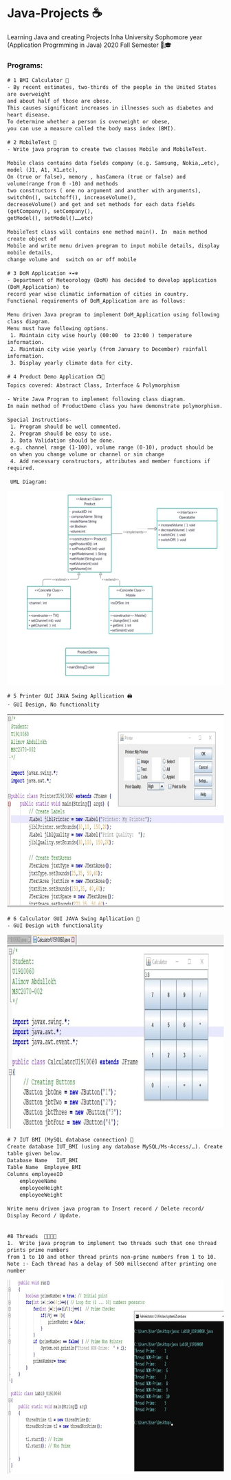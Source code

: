 # Java-Projects ☕️
Learning Java and creating Projects 
Inha University Sophomore year (Application Progrmming in Java) 2020 Fall Semester 🏫🎓

### Programs:
    # 1 BMI Calculator 🧮
    - By recent estimates, two-thirds of the people in the United States are overweight 
    and about half of those are obese. 
    This causes significant increases in illnesses such as diabetes and heart disease. 
    To determine whether a person is overweight or obese, 
    you can use a measure called the body mass index (BMI). 
    
    # 2 MobileTest 📱
    - Write java program to create two classes Mobile and MobileTest. 
    
    Mobile class contains data fields company (e.g. Samsung, Nokia,…etc), model (J1, A1, X1…etc), 
    On (true or false), memory , hasCamera (true or false) and volume(range from 0 -10) and methods   
    two constructors ( one no argument and another with arguments), switchOn(), switchoff(), increaseVolume(), 
    decreaseVolume() and get and set methods for each data fields (getCompany(), setCompany(), 
    getModel(), setModel()……etc)
    
    MobileTest class will contains one method main(). In  main method  create object of 
    Mobile and write menu driven program to input mobile details, display mobile details, 
    change volume and  switch on or off mobile
    
    # 3 DoM Application ☀️☔️❄️
    - Department of Meteorology (DoM) has decided to develop application (DoM_Application) to 
    record year wise climatic information of cities in country.
    Functional requirements of DoM_Application are as follows:
    
    Menu driven Java program to implement DoM_Application using following class diagram.
    Menu must have following options.
     1. Maintain city wise hourly (00:00  to 23:00 ) temperature information.
     2. Maintain city wise yearly (from January to December) rainfall information.
     3. Display yearly climate data for city.
     
    # 4 Product Demo Application 📺📲
    Topics covered: Abstract Class, Interface & Polymorphism
    
    - Write Java Program to implement following class diagram. 
    In main method of ProductDemo class you have demonstrate polymorphism. 
    
    Special Instructions-
     1.	Program should be well commented.
     2.	Program should be easy to use.
     3.	Data Validation should be done. 
     e.g. channel range (1-100), volume range (0-10), product should be 
     on when you change volume or channel or sim change
     4.	Add necessary constructors, attributes and member functions if required.
     
     UML Diagram:
     
   <img src="Pictures/UML_ProductDemo.jpg" alt="Diagram" width="800" height="450">
   
    # 5 Printer GUI JAVA Swing Apllication 🖨
    - GUI Design, No functionality 
    
   <img src="Pictures/PrinterU1910060_Picture.jpg" alt="Printer" width="800" height="450">
     
    # 6 Calculator GUI JAVA Swing Apllication 📱
    - GUI Design with functionality 
    
   <img src="Pictures/CalculatorU1910060_Picture.jpg" alt="Printer" width="800" height="450">
   
    # 7 IUT BMI (MySQL database connection) 📅
    Create database IUT_BMI (using any database MySQL/Ms-Access/…). Create table given below.
    Database Name	IUT_BMI
    Table Name	Employee_BMI
    Columns	employeeID	
        employeeName	
        employeeHeight	
        employeeWeight	
        
    Write menu driven java program to Insert record / Delete record/ Display Record / Update.

    
    #8 Threads  👨‍👨‍👧‍👦
    1.	Write java program to implement two threads such that one thread prints prime numbers 
    from 1 to 10 and other thread prints non-prime numbers from 1 to 10. 
    Note :- Each thread has a delay of 500 millsecond after printing one number

   <img src="Pictures/U1910060_Picture.jpg" alt="Printer" width="800" height="450">


